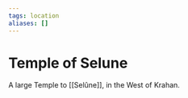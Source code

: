 ```yaml
---
tags: location 
aliases: []
---
```

# Temple of Selune
A large Temple to [[Selûne]], in the West of Krahan.